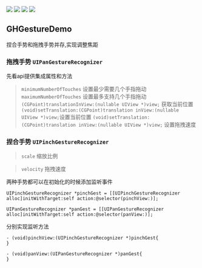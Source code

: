 ![](https://img.shields.io/badge/platform-iOS-red.svg) ![](https://img.shields.io/badge/language-Objective--C-orange.svg) 
![](https://img.shields.io/badge/license-MIT%20License-brightgreen.svg) 
![](https://img.shields.io/appveyor/ci/gruntjs/grunt.svg)


## GHGestureDemo

捏合手势和拖拽手势并存,实现调整焦距

### 拖拽手势 `UIPanGestureRecognizer `

先看api提供集成属性和方法

>`minimumNumberOfTouches` 设置最少需要几个手指拖动 
>`maximumNumberOfTouches`  设置最多支持几个手指拖动 
> `(CGPoint)translationInView:(nullable UIView *)view;` 获取当前位置  
> `(void)setTranslation:(CGPoint)translation inView:(nullable UIView *)view;`设置当前位置 
> `(void)setTranslation:(CGPoint)translation inView:(nullable UIView *)view;` 设置拖拽速度


### 捏合手势 `UIPinchGestureRecognizer `

>`scale` 缩放比例

>`velocity` 拖拽速度 

两种手势都可以在初始化的时候添加监听事件

```
UIPinchGestureRecognizer *pinchGest = [[UIPinchGestureRecognizer alloc]initWithTarget:self action:@selector(pinchView:)];

UIPanGestureRecognizer *panGest = [[UIPanGestureRecognizer alloc]initWithTarget:self action:@selector(panView:)];

```
分别实现监听方法

```
- (void)pinchView:(UIPinchGestureRecognizer *)pinchGest{
}

- (void)panView:(UIPanGestureRecognizer *)panGest{
}
```

